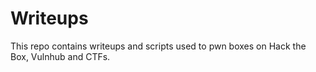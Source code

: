 # Writeups

This repo contains writeups and scripts used to pwn boxes on Hack the Box, Vulnhub and CTFs.


